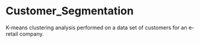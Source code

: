 # Customer_Segmentation
K-means clustering analysis performed on a data set of customers for an e-retail company.
